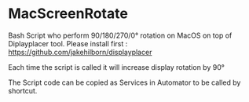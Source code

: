 # MacScreenRotate

Bash Script who perform 90/180/270/0° rotation on MacOS on top of Diplayplacer tool.
Please install first : https://github.com/jakehilborn/displayplacer

Each time the script is called it will increase display rotation by 90°

The Script code can be copied as Services in Automator to be called by shortcut.
